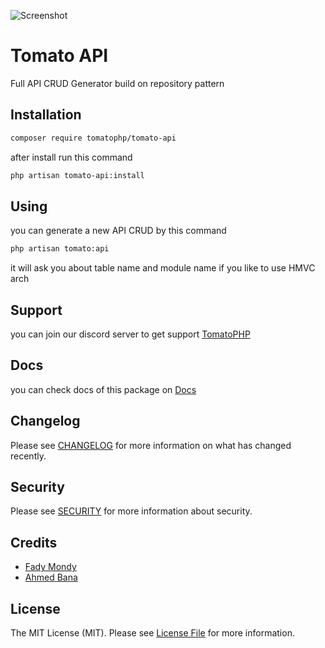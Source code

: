 ![Screenshot](https://github.com/tomatophp/tomato-api/blob/master/art/screenshot.png)

# Tomato API

Full API CRUD Generator build on repository pattern

## Installation

```bash
composer require tomatophp/tomato-api
```
after install run this command

```bash
php artisan tomato-api:install
```

## Using

you can generate a new API CRUD by this command

```bash
php artisan tomato:api
```

it will ask you about table name and module name if you like to use HMVC arch

## Support

you can join our discord server to get support [TomatoPHP](https://discord.gg/Xqmt35Uh)

## Docs

you can check docs of this package on [Docs](https://docs.tomatophp.com/plugins/tomato-api)

## Changelog

Please see [CHANGELOG](CHANGELOG.md) for more information on what has changed recently.

## Security

Please see [SECURITY](SECURITY.md) for more information about security.

## Credits

- [Fady Mondy](https://github.com/3x1io)
- [Ahmed Bana](https://github.com/Ahmed-Elbanna-Git)

## License

The MIT License (MIT). Please see [License File](LICENSE.md) for more information.
